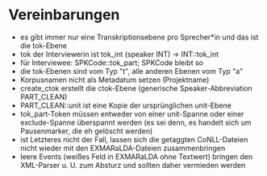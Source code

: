 # Vereinbarungen

+ es gibt immer nur eine Transkriptionsebene pro Sprecher*in und das ist die tok-Ebene
+ tok der Interviewerin ist tok_int (speaker INT) -> INT::tok_int
+ für Interviewee: SPKCode::tok_part; SPKCode bleibt so
+ die tok-Ebenen sind vom Typ "t", alle anderen Ebenen vom Typ "a"
+ Korpusnamen nicht als Metadatum setzen (Projektname)
+ create_ctok erstellt die ctok-Ebene (generische Speaker-Abbreviation PART_CLEAN)
+ PART_CLEAN::unit ist eine Kopie der ursprünglichen unit-Ebene
+ tok_part-Token müssen entweder von einer unit-Spanne oder einer exclude-Spanne überspannt werden (es sei denn, es handelt sich um Pausenmarker, die eh gelöscht werden)
+ ist Letzteres nicht der Fall, lassen sich die getaggten CoNLL-Dateien nicht wieder mit den EXMARaLDA-Dateien zusammenbringen
+ leere Events (weißes Feld in EXMARaLDA ohne Textwert) bringen den XML-Parser u. U. zum Absturz und sollten daher vermieden werden

